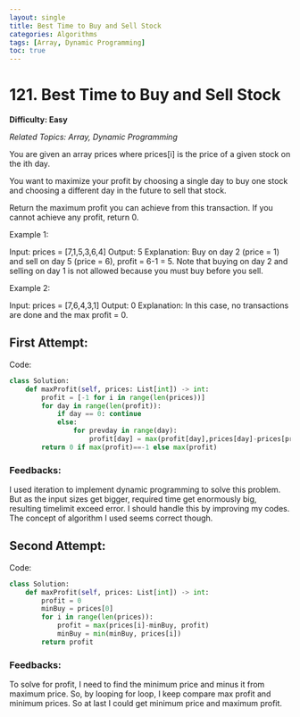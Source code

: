 ```yaml
---
layout: single
title: Best Time to Buy and Sell Stock
categories: Algorithms
tags: [Array, Dynamic Programming]
toc: true
---
```


# 121. Best Time to Buy and Sell Stock

**Difficulty: Easy**

*Related Topics: Array, Dynamic Programming*

You are given an array prices where prices[i] is the price of a given stock on the ith day.

You want to maximize your profit by choosing a single day to buy one stock and choosing a different day in the future to sell that stock.

Return the maximum profit you can achieve from this transaction. If you cannot achieve any profit, return 0.

Example 1:

Input: prices = [7,1,5,3,6,4]
Output: 5
Explanation: Buy on day 2 (price = 1) and sell on day 5 (price = 6), profit = 6-1 = 5.
Note that buying on day 2 and selling on day 1 is not allowed because you must buy before you sell.

Example 2:

Input: prices = [7,6,4,3,1]
Output: 0
Explanation: In this case, no transactions are done and the max profit = 0.

## First Attempt:

Code:
```python
class Solution:
    def maxProfit(self, prices: List[int]) -> int:
        profit = [-1 for i in range(len(prices))]
        for day in range(len(profit)):
            if day == 0: continue
            else:
                for prevday in range(day):
                    profit[day] = max(profit[day],prices[day]-prices[prevday])
        return 0 if max(profit)==-1 else max(profit)
```        
### Feedbacks: 
I used iteration to implement dynamic programming to solve this problem. But as the input sizes get bigger, required time get enormously big,
resulting timelimit exceed error. I should handle this by improving my codes. The concept of algorithm I used seems correct though.

## Second Attempt:

Code:
```python
class Solution:
    def maxProfit(self, prices: List[int]) -> int:
        profit = 0
        minBuy = prices[0]
        for i in range(len(prices)):
            profit = max(prices[i]-minBuy, profit)
            minBuy = min(minBuy, prices[i])
        return profit
```        
### Feedbacks: 
To solve for profit, I need to find the minimum price and minus it from maximum price. So, by looping for loop, I keep compare max profit and
minimum prices. So at last I could get minimum price and maximum profit.